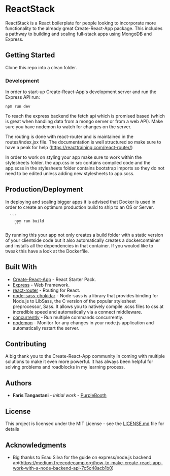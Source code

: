 # ReactStack

ReactStack is a React boilerplate for people looking to incorporate more functionality to the already great Create-React-App package. This includes a pathway to building and scaling full-stack apps using MongoDB and Express.

## Getting Started

Clone this repo into a clean folder.

### Development

In order to start-up Create-React-App's development server and run the Express API run:

```
npm run dev
```

To reach the express backend the fetch api which is promised based (which is great when handling data from a mongo server or from a web API). Make sure you have nodemon to watch for changes on the server.

The routing is done with react-router and is maintained in the routes/index.jsx file. The documentation is well structured so make sure to have a peak for help (https://reacttraining.com/react-router/)

In order to work on styling your app make sure to work within the stylesheets folder. the app.css in src contains compiled code and the app.scss in the stylesheets folder contains bootstrap imports so they do not need to be edited unless adding new stylesheets to app.scss.


## Production/Deployment

In deploying and scaling bigger apps it is advised that Docker is used in order to create an optimum production build to ship to an OS or Server.

      ```
        npm run build
        ```
        
By running this your app not only creates a build folder with a static version of your clientside code but it also automatically creates a dockercontainer and installs all the dependencies in that container. If you woulod like to tweak this have a look at the Dockerfile.

## Built With

* [Create-React-App](https://github.com/facebook/create-react-app) - React Starter Pack.
* [Express](https://expressjs.com/) - Web Framework.
* [react-router](https://reacttraining.com/react-router/) - Routing for React.
* [node-sass-chokidar](https://www.npmjs.com/package/node-sass-chokidar) - Node-sass is a library that provides binding for Node.js to LibSass, the C version of the popular stylesheet preprocessor, Sass. It allows you to natively compile .scss files to css at incredible speed and automatically via a connect middleware.
* [concurrently](https://www.npmjs.com/package/concurrently) - Run multiple commands concurrently.
* [nodemon](http://nodemon.io/) - Monitor for any changes in your node.js application and automatically restart the server.

## Contributing

A big thank you to the Create-React-App community in coming with multiple solutions to make it even more powerful. It has always been helpful for solving problems and roadblocks in my learning process.

## Authors

* **Faris Tangastani** - *Initial work* - [PurpleBooth](https://github.com/PurpleBooth)

## License

This project is licensed under the MIT License - see the [LICENSE.md](LICENSE.md) file for details

## Acknowledgments

* Big thanks to Esau Silva for the guide on express/node.js backend api(https://medium.freecodecamp.org/how-to-make-create-react-app-work-with-a-node-backend-api-7c5c48acb1b0)
